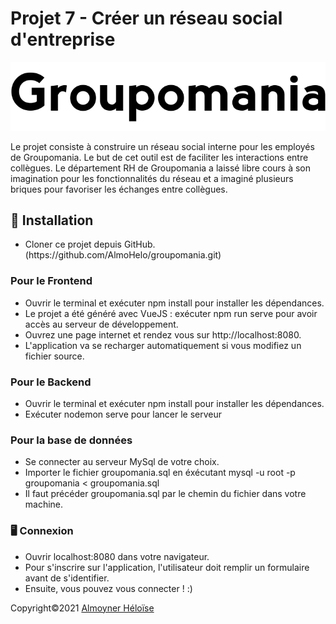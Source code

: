 <h1>Projet 7 - Créer un réseau social d'entreprise</h1>

<img src="frontend/src/assets/img/logo-black2.png"/>

Le projet consiste à construire un réseau social interne pour les employés de Groupomania. Le but de cet outil est de faciliter les interactions entre collègues. Le département RH de Groupomania a laissé libre cours à son imagination pour les fonctionnalités du réseau et a imaginé plusieurs briques pour favoriser les échanges entre collègues.

<section>
<h2>🔨   Installation </h2>
<ul><li>
Cloner ce projet depuis GitHub. (https://github.com/AlmoHelo/groupomania.git)</li>
</ul>
<h3>Pour le Frontend</h3>
<ul>
<li>Ouvrir le terminal et exécuter npm install pour installer les dépendances.</li>
<li>Le projet a été généré avec VueJS : exécuter npm run serve pour avoir accès au serveur de développement.</li>
<li>Ouvrez une page internet et rendez vous sur http://localhost:8080.</li>
<li>L'application va se recharger automatiquement si vous modifiez un fichier source.</li>
</ul>


<h3>Pour le Backend</h3>
<ul>
<li>Ouvrir le terminal et exécuter npm install pour installer les dépendances.</li>
<li>Exécuter nodemon serve pour lancer le serveur</li>
</ul>

<h3>Pour la base de données</h3>
<ul>
<li>Se connecter au serveur MySql de votre choix.</li>
<li>Importer le fichier groupomania.sql en éxécutant mysql -u root -p groupomania < groupomania.sql</li>
<li>Il faut précéder groupomania.sql par le chemin du fichier dans votre machine.</li>
</ul>

<h3>🖥 Connexion</h3>
<ul>
<li>Ouvrir localhost:8080 dans votre navigateur.</li>
<li>Pour s'inscrire sur l'application, l'utilisateur doit remplir un formulaire avant de s'identifier.</li>
<li>Ensuite, vous pouvez vous connecter ! :)</li>
</ul>


Copyright©2021 <a href="https://github.com/AlmoHelo">Almoyner Héloïse</a>